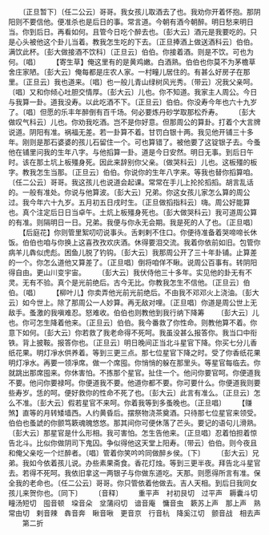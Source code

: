 <!-- { "loadSidebar": true } -->
　　〔正旦暂下〕〔任二公云〕哥哥。我女孩儿取酒去了也。我劝你开着怀抱。那阴阳则不要信他。便准杀也是后日的事。常言道。今朝有酒今朝醉。明日愁来明日当。你到后日。再看如何。且管今日吃个醉去也。〔彭大云〕酒元是我要吃的。只是心头被他这个卦儿当着。教我怎生吃的下去。〔正旦捧酒上做送酒科云〕伯伯。满饮此杯。〔彭大做接酒不饮科〕〔正旦云〕伯伯。你接着酒。则是不饮。可也为何。〔唱〕
　　【寄生草】俺这里有的是黄鸡嫩。白酒熟。伯伯也你莫不为茅檐草舍庄家陋。〔彭大云〕俺每都是庄农人家。一村疃儿居住的。有甚么好房子在那里。〔正旦云〕我也道来。〔唱〕也一般儿青山绿树风光秀。〔带云〕况我父亲呵。〔唱〕又和你倾心吐胆交情厚。〔彭大云〕儿也。你不知道。我家主人周公。今日与我算一卦。道我没寿。以此吃酒不下。〔正旦云〕伯伯。你没寿今年也六十九岁了。〔唱〕但愿的乐丰年醉倒有百千场。何必要炼丹砂学取那松乔寿。
　　〔彭大做叹气科云〕儿也。你劝我吃酒。岂不是你好意。但那周公的算卦。打着个大言牌说道。阴阳有准。祸福无差。若一卦算不着。甘罚白银十两。我见他开铺三十多年。刚则是那石婆婆的孩儿石留住一个。可也算错了。被他要了这锭银子去。今蚤他在铺里问我的生年八字。与他搯算一卦。道是今日安然。明日无事。到后日午时。该在那土坑上板殭身死。因此来辞别你父亲。〔做哭科云〕儿也。这板殭的板字。教我怎生当那。〔正旦云〕伯伯。你说你的生年八字来。等我也替你搯算咱。〔任二公云〕哥哥。我这孩儿也说道会起课。常常在手儿上抡抡搯搯。胡言乱话的。一般有准处。你说与他算波。〔彭大云〕兄弟。你这女孩儿家怎么算的周公过。我今年六十九岁。五月初五日戌时生。〔正旦做搯指科云〕嗨。周公好能算也。真个注定后日日当卓午。土炕上板殭身死也。〔彭大做哭科云〕我可道周公算的有准。则隔明日一日。兄弟。我便与你永无会期。我是死的人了也。〔正旦唱〕
　　【后庭花】你则管里絮叨叨说事头。舌剌剌不住口。你便待准备着哭啼啼长休饭。伯伯也咱与你换上这喜孜孜欢庆酒。休得要泪交流。我着你依前如旧。包管你病羊儿犇似虎彪。困鱼儿脱了钓钩。〔彭大云〕我那周公开了三十年卦铺。止算差的一个。你怎么道他又算差了。〔正旦唱〕倒将咱佯不瞅。说周公百事有。转阴阳得自由。更山川变宇宙。
　　〔彭大云〕我伏侍他三十多年。实见他的卦无有不灵。无有不验。真个是光前绝后。古今无比。你教我怎生不信他。〔正旦云〕伯伯。〔唱〕
　　【柳叶儿】你卖弄他光前光前绝后。不由我不邓邓火上浇油。〔彭大云〕如今世上。除了那周公一人妙算。再无敌对哩。〔正旦唱〕你道是周公世上无敌手。蚤激的我嗔难忍。怒难收。伯伯也则教他到我行纳下降筹
　　〔彭大云〕儿也。你可怎生降着他来。〔正旦云〕伯伯。我今番救了你性命。则教他算不着。你意下如何。〔彭大云〕你若救了我老命得不死呵。我虽没甚么报答你。我当口中衔铁。背上披鞍。报答你也。〔正旦云〕明日晚间正当北斗星官下降。你买七分儿香纸花果。明灯凈水供养着。等到三更三点。那七位星官下降之时。受了你香纸花果明灯凈水。再要一领凈席。做一个席囤。你悄悄的躲在那里头。等星官每临去。你就跳出那席囤来。你休害怕。不拣那个星官。扯住一个。他问你要官呵。你便道我不要。他问你要禄呵。你便道我不要。他道你都不要。你可要什么。你便道我则要些寿岁。恁的呵。便好救你的性命不死了也。〔彭大云〕此言有准么。〔正旦云〕怎么不准。〔彭大云〕假若星官不来呵。你着我等到多蚤晚也。〔正旦唱〕
　　【赚煞】直等的月转矮墙西。人约黄昏后。摆祭物浇茶奠酒。只待那七位星官来领受。伯伯也蚤諕的你颤笃簌魂魄悠悠。那其间你可便休落了芒头。要记的语句儿滑熟。〔彭大云〕那星官是什么形相。我可害怕。怎生告他来。〔正旦唱〕忍着怕担着惊告北斗。比似你做阴司下鬼囚。争似得他这天堂上阳寿。〔带云〕伯伯。则今夜且和俺父亲吃一个烂醉者。〔唱〕管着你笑吟吟同做醉乡侯。〔下〕
　　〔彭大云〕兄弟。我如今依着孩儿说。办些素果斋食。香花灯烛。等到三更半夜。拜告北斗星官去。若得不死呵。我依旧拿这一两银子与你做东道吃。天那。则愿得所言有准。保全我的老命也。〔任二公云〕哥哥。你只管依着他做去。吉人天相。到后日我同女孩儿来贺你也。〔同下〕
　　〔音释〕
　　重平声　衬初艮切　过平声　耨囊斗切　疃汤短切　囤音顿　垜音朵　坌蒲闷切　谙音庵　慵音虫　簌苏上声　那上声　熟常由切　剌音辣　犇音奔　瞅音啾　更音京　行音杭　降奚江切　颤音战　相去声
　　第二折
